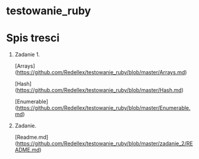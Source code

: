 # testowanie_ruby

Spis tresci
=
1. Zadanie 1.

    [Arrays] (https://github.com/Redellex/testowanie_ruby/blob/master/Arrays.md)
  
    [Hash] (https://github.com/Redellex/testowanie_ruby/blob/master/Hash.md)
  
    [Enumerable] (https://github.com/Redellex/testowanie_ruby/blob/master/Enumerable.md)

2. Zadanie.

    [Readme.md] (https://github.com/Redellex/testowanie_ruby/blob/master/zadanie_2/README.md)
  

